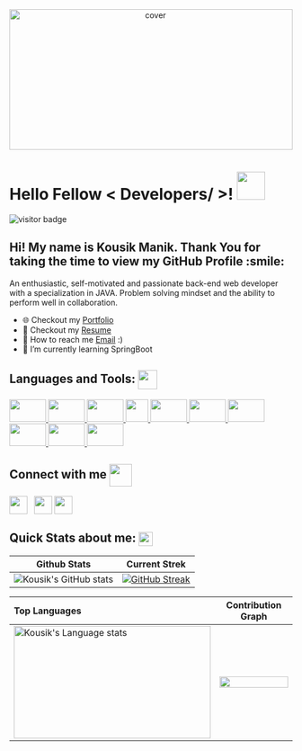 <div align="center">
<img width="100%" height = "250px" src="https://raw.githubusercontent.com/rahulbanerjee26/githubProfileReadmeGenerator/main/banners/banner1.gif" alt="cover" />
</div>

<h1> Hello Fellow < Developers/ >! <img src = "https://raw.githubusercontent.com/rahulbanerjee26/githubProfileReadmeGenerator/main/gifs/wave.gif" width = 50px height='50px'> </h1>

 
<p align='center'>

![visitor badge](https://visitor-badge.glitch.me/badge?page_id=Kousik1234/.Kousik1234/.visitor-badge&left_color=red&right_color=green&left_text=Hello%20Visitors)

</p>
<div size='60px'><h2> Hi! My name is Kousik Manik. Thank You for taking the time to view my GitHub Profile :smile:</h2> 

</div>


<p> An enthusiastic, self-motivated and passionate  back-end web developer with a specialization in JAVA. Problem solving mindset and the ability to perform well in collaboration.
</p>


- 🌐 Checkout my <a href="#">Portfolio</a>
- 📮 Checkout my <a href="#">Resume</a>
- 💌 How to reach me [Email](mailto:) :)
- 📖 I’m currently learning SpringBoot


<h2 aling="left"> Languages and Tools:   <img src = "https://raw.githubusercontent.com/rahulbanerjee26/githubProfileReadmeGenerator/main/gifs/code.gif" width = 34px height=34px align="center"></h2>
<a href= https://github.com/Kousik1234/?tab=repositories&q=&type=&language=javascript&sort= > <img width="65" height="40"' src ='https://raw.githubusercontent.com/rahulbanerjee26/githubAboutMeGenerator/main/icons/javascript.svg'> </a>
<a href= https://github.com/Kousik1234/?tab=repositories&q=&type=&language=c&sort= > <img width="65" height="40" src ='https://raw.githubusercontent.com/rahulbanerjee26/githubAboutMeGenerator/main/icons/c.svg'> </a>
<a href= https://github.com/Kousik1234/?tab=repositories&q=&type=&language=java&sort= > <img width="65" height="40"src ='https://raw.githubusercontent.com/rahulbanerjee26/githubAboutMeGenerator/main/icons/java.svg'> </a>
<a href= https://github.com/Kousik1234/?tab=repositories&q=&type=&language=spring&sort= > <img wwidth="65" height="40" src ='https://raw.githubusercontent.com/rahulbanerjee26/githubAboutMeGenerator/main/icons/spring.svg'> </a>
<a href= https://github.com/Kousik1234/?tab=repositories&q=&type=&language=mysql&sort= > <img width="65" height="40" src ='https://raw.githubusercontent.com/rahulbanerjee26/githubAboutMeGenerator/main/icons/mysql.svg'> </a>
<a href= https://github.com/Kousik1234/?tab=repositories&q=&type=&language=html&sort= > <img width="65" height="40" src ='https://raw.githubusercontent.com/rahulbanerjee26/githubAboutMeGenerator/main/icons/html.svg'> </a>
<a href= https://github.com/Kousik1234/?tab=repositories&q=&type=&language=css&sort= > <img width="65" height="40"src ='https://raw.githubusercontent.com/rahulbanerjee26/githubAboutMeGenerator/main/icons/css.svg'> </a>
<a href= https://github.com/Kousik1234/?tab=repositories&q=&type=&language=github&sort= > <img width="65" height="40" src ='https://raw.githubusercontent.com/rahulbanerjee26/githubAboutMeGenerator/main/icons/github.svg'> </a>
<a href= https://github.com/Kousik1234/?tab=repositories&q=&type=&language=git&sort= > <img width="65" height="40" src ='https://raw.githubusercontent.com/rahulbanerjee26/githubAboutMeGenerator/main/icons/git.svg'> </a>
<a href= https://github.com/Kousik1234/?tab=repositories&q=&type=&language=aws&sort= > <img width="65" height="40" src ='https://raw.githubusercontent.com/rahulbanerjee26/githubAboutMeGenerator/main/icons/aws.svg'> </a>
<a href= https://github.com/Kousik1234/?tab=repositories&q=&type=&language=bootstrap&sort= > <imgwidth="65" height="40"src ='https://raw.githubusercontent.com/rahulbanerjee26/githubAboutMeGenerator/main/icons/bootstrap.svg'> </a>


<h2 aling="left"> Connect with me  <img src='https://raw.githubusercontent.com/rahulbanerjee26/githubProfileReadmeGenerator/main/gifs/handShake.gif' width="40px" height="40px" align="center"> </h2>
<a href = '#'> <img width = '32px' align= 'center' src="https://raw.githubusercontent.com/rahulbanerjee26/githubAboutMeGenerator/main/icons/linked-in-alt.svg"/></a> &nbsp;
<a href = '#'> <img width = '32px' align= 'center' src="https://raw.githubusercontent.com/rahulbanerjee26/githubAboutMeGenerator/main/icons/github.svg"/></a> 
<a href = '#'> <img width = '32px' align= 'center' src="https://raw.githubusercontent.com/rahulbanerjee26/githubAboutMeGenerator/main/icons/twitter.svg"/></a> 



   <h2>Quick Stats about me: <img src='https://raw.githubusercontent.com/rahulbanerjee26/githubProfileReadmeGenerator/main/gifs/github.gif' width='25px' height="25px" align="center"></h2>

  | Github Stats | Current Strek  |
| --- | --- |
| ![Kousik's GitHub stats](https://github-readme-stats.vercel.app/api?username=Kousik1234&show_icons=true&theme=gruvbox) | [![GitHub Streak](https://github-readme-streak-stats.herokuapp.com?user=Kousik1234&theme=tokyonight)](https://git.io/streak-stats) |


<!-- Theme color -->
<!-- dark, radical, merko, gruvbox, tokyonight, onedark, cobalt, synthwave, highcontrast, dracula -->


| Top Languages | Contribution Graph  |
| :--- | --- |
| <img height=200 width=350 src="https://github-readme-stats.vercel.app/api/top-langs?username=Kousik1234&show_icons=true&theme=merko" alt="Kousik's Language stats" /> |  <img align="right" src="https://activity-graph.herokuapp.com/graph?username=Kousik1234&theme=merko&hide_border=true&area=true" height="10%" width="100%"/> |




<br>
